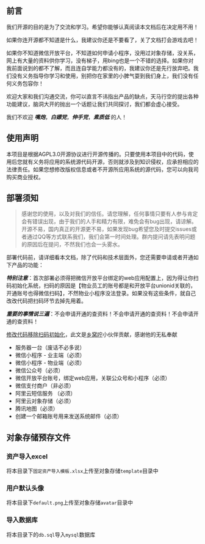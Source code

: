
## 前言

我们开源的目的是为了交流和学习。希望你能够认真阅读本文档后在决定用不用！

如果你连开源都不知道是什么，我建议你还是不要看了，关了文档打会游戏去吧！

如果你不知道微信开放平台，不知道如何申请小程序，没用过对象存储，没关系，网上有大量的资料供你学习，没有梯子，用bing也是一个不错的选择。如果你对我前面说到的都不了解，而且连自学能力都没有的，我建议你还是先行放弃吧。我们没有义务指导你学习和使用，别把你在家里的小脾气耍到我们身上，我们没有任何义务包容你！

欢迎大家和我们沟通交流，你可以直言不讳指出产品的缺点，天马行空的提出各种功能建议，脑洞大开的抛出一个话题让我们共同探讨，我们都会虚心接受。

我们不欢迎 ***嘴炮***，***白嫖党***，***伸手党***，***素质低*** 的人！

## 使用声明

本项目是根据AGPL3.0开源协议进行开源传播的。只要使用本项目中的代码，使用后您就有义务将应用的系统源代码开源，否则就涉及到知识侵权，应承担相应的法律责任。如果您想修改版权信息或者不开源所应用系统的源代码，您可以向我司购买商业授权。

## 部署须知

> 感谢您的使用，以及对我们的信任。请您理解，任何事情只要有人参与肯定会有错误出现，由于我们的人手和精力有限，难免会有bug出现，请谅解。开源不易，国内真正的开源更不易，如果发现bug希望您及时提交issues或者通过QQ等方式联系我们，我们会第一时间处理。群内提问请先表明问题的原因后在提问，不然我们也会一头雾水。

部署代码前，请详细看本文档，除了代码和技术层面外，您还需要申请或者开通如下产品的功能：

***特别注意***：首次部署必须得把微信开放平台绑定的web应用配置上，因为得让你扫码初始化系统，扫码的原因是【物业员工的账号都是和开放平台unionid关联的，开通账号也得微信扫码】，不然物业小程序没法登录。如果没有这些条件，就自己改改代码把扫码环节去掉先用着。

***重要的事情说三遍***：不会申请开通的查资料！不会申请开通的查资料！不会申请开通的查资料！

[修改代码移除扫码初始化](fake-open-wechat.MP)，此文是[乡窝咛](https://gitee.com/woainixwn)小伙伴贡献，感谢他的无私奉献

- 服务器一台（废话不必多说）
- 微信小程序 - 业主端（必须）
- 微信小程序 - 物业端（必须）
- 微信公众号（必须）
- 微信开放平台账号，绑定web应用，关联公众号和小程序（必须）
- 微信支付商户（非必须）
- 阿里云短信服务 （必须）
- 阿里云对象存储（必须）
- 腾讯地图（必须）
- 创建一个邮箱账号用来发送系统邮件（必须）

## 对象存储预存文件

### 资产导入excel

将本目录下`固定资产导入模板.xlsx`上传至对象存储`template`目录中

### 用户默认头像

将本目录下`default.png`上传至对象存储`avatar`目录中


### 导入数据库

将本目录下的`db.sql`导入`mysql`数据库
